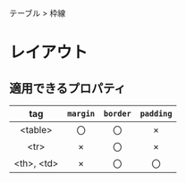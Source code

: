 テーブル > 枠線
# レイアウト
## 適用できるプロパティ
|tag         |```margin```|```border```|```padding```|
|:----------:|:----------:|:----------:|:-----------:|
|\<table>    |〇          |〇          |×            |
|\<tr>       |×           |〇          |×            |
|\<th>, \<td>|×           |〇          |〇           |
